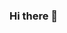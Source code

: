 ### Hi there 👋

<!--
**giovaneMiranda/giovaneMiranda** is a ✨ _special_ ✨ repository because its `README.md` (this file) appears on your GitHub profile.

- 🔭 Bachelor's degree in **Computer Engineering** at FSA
- 🌱 I’m currently learning **Data Science** at IGTI
- ⚙️ Mastering: `.py`, `.html`,`.css`,`.js`,`.ts`
- 👯 I’m looking to collaborate on **Open Source** and/or **Videogames** projects
- 💬 I'm mostly active within the **Python**, **Vue.JS**, **Node.JS** and **Unity 3D** communities
- 📍 Sao Paulo, SP. Brazil.

## ⚡ Technologies
Technologies I've been learning and using so far 

- Programming languages : <br />
![Python](https://img.shields.io/badge/Python-3776AB?style=for-the-badge&logo=python&logoColor=white)
